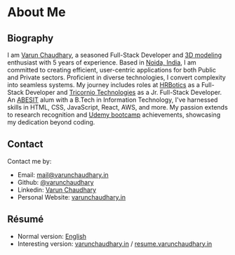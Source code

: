 # About Me

## Biography

I am [Varun Chaudhary](https://www.instagram.com/varun_chaudhary_10/), a seasoned Full-Stack Developer and [3D modeling](https://metahuman.unrealengine.com/mhc) enthusiast with 5 years of experience. Based in [Noida, India](https://www.google.com/maps/place/Noida,+Uttar+Pradesh/@28.522404,77.237018,11z/data=!3m1!4b1!4m16!1m9!4m8!1m0!1m6!1m2!1s0x390ce5a43173357b:0x37ffce30c87cc03f!2sNoida,+Uttar+Pradesh!2m2!1d77.3910265!2d28.5355161!3m5!1s0x390ce5a43173357b:0x37ffce30c87cc03f!8m2!3d28.5355161!4d77.3910265!16zL20vMDN3dHow?entry=ttu), I am committed to creating efficient, user-centric applications for both Public and Private sectors. Proficient in diverse technologies, I convert complexity into seamless systems. My journey includes roles at [HRBotics](https://hrbotics.com/) as a Full-Stack Developer and [Tricornio Technologies](http://tricorniotech.com/index.php) as a Jr. Full-Stack Developer. An [ABESIT](https://www.abesit.in/) alum with a B.Tech in Information Technology, I've harnessed skills in HTML, CSS, JavaScript, React, AWS, and more. My passion extends to research recognition and [Udemy bootcamp](https://udemy-certificate.s3.amazonaws.com/pdf/UC-052fe499-470b-4f06-b3a5-fa2e15c84a9b.pdf) achievements, showcasing my dedication beyond coding.


## Contact

Contact me by:

- Email: [mail@varunchaudhary.in](mailto:mail@varunchaudhary.in)
- Github: [@varunchaudhary](https://github.com/)
- Linkedin: [Varun Chaudhary](https://www.linkedin.com/in/varun-chaudhary-1028)
- Personal Website: [varunchaudhary.in](https://www.varunchaudhary.in)


## Résumé

- Normal version: [English](https://drive.google.com/file/d/12zOhcqq6zOjL6iY6JmPEemqItruwHix_/view?usp=sharing)
- Interesting version: [varunchaudhary.in](https://www.varunchaudhary.in) / [resume.varunchaudhary.in](https://drive.google.com/file/d/1qaaXyvYFaw0v7BNeEIlOLDyIOny9C2sd/view?usp=sharing)
